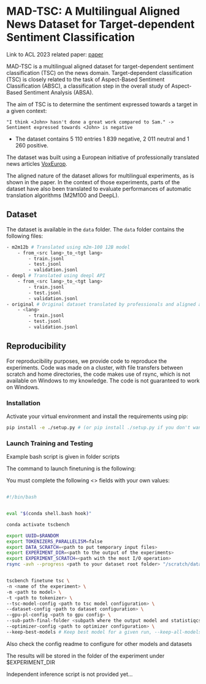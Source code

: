 # MAD-TSC: A Multilingual Aligned News Dataset for Target-dependent Sentiment Classification

Link to ACL 2023 related paper: [paper](https://aclanthology.org/2023.acl-long.461)

MAD-TSC is a multilingual aligned dataset for target-dependent sentiment classification (TSC) on the news domain.
Target-dependent classification (TSC) is closely related to the task of Aspect-Based Sentiment Classification (ABSC), a classification step in the overall study of Aspect-Based Sentiment Analysis (ABSA).

The aim of TSC is to determine the sentiment expressed towards a target in a given context:

~~~
"I think <John> hasn't done a great work compared to Sam." -> Sentiment expressed towards <John> is negative
~~~

- The dataset contains 5 110 entries  1 839 negative, 2 011 neutral and 1 260 positive.

The dataset was built using a European initiative of professionally translated news articles [VoxEurop](https://voxeurop.eu).

The aligned nature of the dataset allows for multilingual experiments, as is shown in the paper. In the context of those experiments, parts of the dataset have also been translated to evaluate performances of automatic translation algorithms (M2M100 and DeepL).

## Dataset

The dataset is available in the `data` folder. The `data` folder contains the following files:

```bash
- m2m12b # Translated using m2m-100 12B model
    - from_<src lang>_to_<tgt lang>
        - train.jsonl
        - test.jsonl
        - validation.jsonl
- deepl # Translated using deepl API
    - from_<src lang>_to_<tgt lang>
        - train.jsonl
        - test.jsonl
        - validation.jsonl
- original # Original dataset translated by professionals and aligned automatically
    - <lang>
        - train.jsonl
        - test.jsonl
        - validation.jsonl
```

## Reproducibility

For reproducibility purposes, we provide code to reproduce the experiments.
Code was made on a cluster, with file transfers between scratch and home directories, the code makes use of rsync, which is not available on Windows to my knowledge. The code is not guaranteed to work on Windows.
### Installation

Activate your virtual environment and install the requirements using pip:

```bash
pip install -e ./setup.py # (or pip install ./setup.py if you don't want to edit the code)
```

### Launch Training and Testing

Example bash script is given in folder scripts

The command to launch finetuning is the following:

You must complete the following <> fields with your own values:


```bash

#!/bin/bash


eval "$(conda shell.bash hook)"

conda activate tscbench

export UUID=$RANDOM
export TOKENIZERS_PARALLELISM=false
export DATA_SCRATCH=<path to put temporary input files>
export EXPERIMENT_DIR=<path to the output of the experiments>
export EXPERIMENT_SCRATCH=<path with the most I/O operation>
rsync -avh --progress <path to your dataset root folder> "/scratch/data/"$UUID"/"


tscbench finetune tsc \
-n <name of the experiment> \
-m <path to model> \
-t <path to tokenizer> \
--tsc-model-config <path to tsc model configuration> \
--dataset-config <path to dataset configuration> \
--gpu-pl-config <path to gpu config> \
--sub-path-final-folder <subpath where the output model and statistiqcs> \
--optimizer-config <path to optimizer configuration> \
--keep-best-models # Keep best model for a given run, --keep-all-models to keep all models checkpoints
```

Also check the config readme to configure for other models and datasets

The results will be stored in the folder of the experiment under $EXPERIMENT_DIR

Independent inference script is not provided yet...
